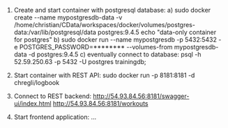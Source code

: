 
1. Create and start container with postgresql database: 
   a) sudo docker create --name mypostgresdb-data -v /home/christian/CData/workspaces/docker/volumes/postgres-data:/var/lib/postgresql/data postgres:9.4.5 echo "data-only container for postgres"
   b) sudo docker run --name mypostgresdb -p 5432:5432 -e POSTGRES_PASSWORD=******** --volumes-from mypostgresdb-data -d postgres:9.4.5
   c) eventually connect to database: psql -h 52.59.250.63 -p 5432 -U postgres trainingdb;
   
2. Start container with REST API: 
   sudo docker run -p 8181:8181 -d chregli/logbook
   
3. Connect to REST backend: 
   http://54.93.84.56:8181/swagger-ui/index.html
   http://54.93.84.56:8181/workouts
   
4. Start frontend application: 
   ...